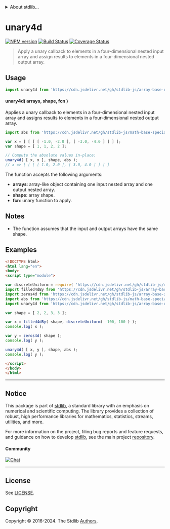 <!--

@license Apache-2.0

Copyright (c) 2023 The Stdlib Authors.

Licensed under the Apache License, Version 2.0 (the "License");
you may not use this file except in compliance with the License.
You may obtain a copy of the License at

   http://www.apache.org/licenses/LICENSE-2.0

Unless required by applicable law or agreed to in writing, software
distributed under the License is distributed on an "AS IS" BASIS,
WITHOUT WARRANTIES OR CONDITIONS OF ANY KIND, either express or implied.
See the License for the specific language governing permissions and
limitations under the License.

-->


<details>
  <summary>
    About stdlib...
  </summary>
  <p>We believe in a future in which the web is a preferred environment for numerical computation. To help realize this future, we've built stdlib. stdlib is a standard library, with an emphasis on numerical and scientific computation, written in JavaScript (and C) for execution in browsers and in Node.js.</p>
  <p>The library is fully decomposable, being architected in such a way that you can swap out and mix and match APIs and functionality to cater to your exact preferences and use cases.</p>
  <p>When you use stdlib, you can be absolutely certain that you are using the most thorough, rigorous, well-written, studied, documented, tested, measured, and high-quality code out there.</p>
  <p>To join us in bringing numerical computing to the web, get started by checking us out on <a href="https://github.com/stdlib-js/stdlib">GitHub</a>, and please consider <a href="https://opencollective.com/stdlib">financially supporting stdlib</a>. We greatly appreciate your continued support!</p>
</details>

# unary4d

[![NPM version][npm-image]][npm-url] [![Build Status][test-image]][test-url] [![Coverage Status][coverage-image]][coverage-url] <!-- [![dependencies][dependencies-image]][dependencies-url] -->

> Apply a unary callback to elements in a four-dimensional nested input array and assign results to elements in a four-dimensional nested output array.

<section class="intro">

</section>

<!-- /.intro -->



<section class="usage">

## Usage

```javascript
import unary4d from 'https://cdn.jsdelivr.net/gh/stdlib-js/array-base-unary4d@esm/index.mjs';
```

#### unary4d( arrays, shape, fcn )

Applies a unary callback to elements in a four-dimensional nested input array and assigns results to elements in a four-dimensional nested output array.

```javascript
import abs from 'https://cdn.jsdelivr.net/gh/stdlib-js/math-base-special-abs@esm/index.mjs';

var x = [ [ [ [ -1.0, -2.0 ], [ -3.0, -4.0 ] ] ] ];
var shape = [ 1, 1, 2, 2 ];

// Compute the absolute values in-place:
unary4d( [ x, x ], shape, abs );
// x => [ [ [ [ 1.0, 2.0 ], [ 3.0, 4.0 ] ] ] ]
```

The function accepts the following arguments:

-   **arrays**: array-like object containing one input nested array and one output nested array.
-   **shape**: array shape.
-   **fcn**: unary function to apply.

</section>

<!-- /.usage -->

<section class="notes">

## Notes

-   The function assumes that the input and output arrays have the same shape.

</section>

<!-- /.notes -->

<section class="examples">

## Examples

<!-- eslint no-undef: "error" -->

```html
<!DOCTYPE html>
<html lang="en">
<body>
<script type="module">

var discreteUniform = require( 'https://cdn.jsdelivr.net/gh/stdlib-js/random-base-discrete-uniform' ).factory;
import filled4dBy from 'https://cdn.jsdelivr.net/gh/stdlib-js/array-base-filled4d-by@esm/index.mjs';
import zeros4d from 'https://cdn.jsdelivr.net/gh/stdlib-js/array-base-zeros4d@esm/index.mjs';
import abs from 'https://cdn.jsdelivr.net/gh/stdlib-js/math-base-special-abs@esm/index.mjs';
import unary4d from 'https://cdn.jsdelivr.net/gh/stdlib-js/array-base-unary4d@esm/index.mjs';

var shape = [ 2, 2, 3, 3 ];

var x = filled4dBy( shape, discreteUniform( -100, 100 ) );
console.log( x );

var y = zeros4d( shape );
console.log( y );

unary4d( [ x, y ], shape, abs );
console.log( y );

</script>
</body>
</html>
```

</section>

<!-- /.examples -->

<!-- Section for related `stdlib` packages. Do not manually edit this section, as it is automatically populated. -->

<section class="related">

</section>

<!-- /.related -->

<!-- Section for all links. Make sure to keep an empty line after the `section` element and another before the `/section` close. -->


<section class="main-repo" >

* * *

## Notice

This package is part of [stdlib][stdlib], a standard library with an emphasis on numerical and scientific computing. The library provides a collection of robust, high performance libraries for mathematics, statistics, streams, utilities, and more.

For more information on the project, filing bug reports and feature requests, and guidance on how to develop [stdlib][stdlib], see the main project [repository][stdlib].

#### Community

[![Chat][chat-image]][chat-url]

---

## License

See [LICENSE][stdlib-license].


## Copyright

Copyright &copy; 2016-2024. The Stdlib [Authors][stdlib-authors].

</section>

<!-- /.stdlib -->

<!-- Section for all links. Make sure to keep an empty line after the `section` element and another before the `/section` close. -->

<section class="links">

[npm-image]: http://img.shields.io/npm/v/@stdlib/array-base-unary4d.svg
[npm-url]: https://npmjs.org/package/@stdlib/array-base-unary4d

[test-image]: https://github.com/stdlib-js/array-base-unary4d/actions/workflows/test.yml/badge.svg?branch=v0.2.1
[test-url]: https://github.com/stdlib-js/array-base-unary4d/actions/workflows/test.yml?query=branch:v0.2.1

[coverage-image]: https://img.shields.io/codecov/c/github/stdlib-js/array-base-unary4d/main.svg
[coverage-url]: https://codecov.io/github/stdlib-js/array-base-unary4d?branch=main

<!--

[dependencies-image]: https://img.shields.io/david/stdlib-js/array-base-unary4d.svg
[dependencies-url]: https://david-dm.org/stdlib-js/array-base-unary4d/main

-->

[chat-image]: https://img.shields.io/gitter/room/stdlib-js/stdlib.svg
[chat-url]: https://app.gitter.im/#/room/#stdlib-js_stdlib:gitter.im

[stdlib]: https://github.com/stdlib-js/stdlib

[stdlib-authors]: https://github.com/stdlib-js/stdlib/graphs/contributors

[umd]: https://github.com/umdjs/umd
[es-module]: https://developer.mozilla.org/en-US/docs/Web/JavaScript/Guide/Modules

[deno-url]: https://github.com/stdlib-js/array-base-unary4d/tree/deno
[deno-readme]: https://github.com/stdlib-js/array-base-unary4d/blob/deno/README.md
[umd-url]: https://github.com/stdlib-js/array-base-unary4d/tree/umd
[umd-readme]: https://github.com/stdlib-js/array-base-unary4d/blob/umd/README.md
[esm-url]: https://github.com/stdlib-js/array-base-unary4d/tree/esm
[esm-readme]: https://github.com/stdlib-js/array-base-unary4d/blob/esm/README.md
[branches-url]: https://github.com/stdlib-js/array-base-unary4d/blob/main/branches.md

[stdlib-license]: https://raw.githubusercontent.com/stdlib-js/array-base-unary4d/main/LICENSE

</section>

<!-- /.links -->

